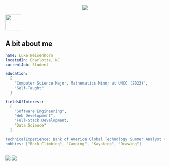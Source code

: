 <p align="center">
  <img src="https://capsule-render.vercel.app/api?text=Hey There!&animation=fadeIn&type=waving&color=gradient&height=100"/>
</p>
<a href="https://www.linkedin.com/in/luke-weisenhorn/">
  <img height="50" src="https://cdn1.iconfinder.com/data/icons/logotypes/32/circle-linkedin-512.png">
</a>

<h2>A bit about me</h2>

```yaml
name: Luke Weisenhorn
locatedIn: Charlotte, NC
currentJob: Student

education:
  [
    "Computer Science Major, Mathematics Minor at UNCC (2023)",
    "Self-Taught"
  ]

fieldsOfInterest:
  [
    "Software Engineering",
    "Web Development",
    "Full-Stack Development,
    "Data Science"
  ]

technicalExperience: Bank of America Global Technology Summer Analyst (2022)
hobbies: ["Rock Climbing", "Camping", "Kayaking", "Drawing"]
  

```
<img src="https://stats4github.vercel.app/api?username=LWeisenhorn&include_all_commits=true">
<img src="https://stats4github.vercel.app/api/top-langs/?username=LWeisenhorn&langs_count=11&hide=html&layout=compact">
